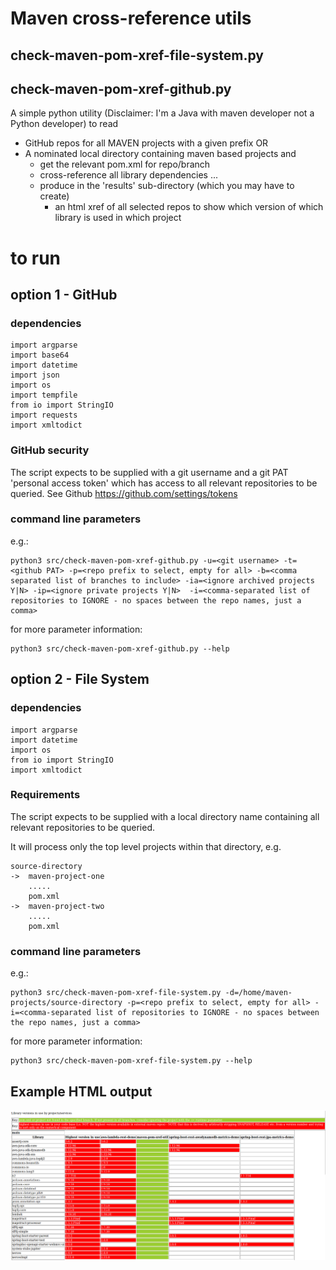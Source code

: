 # Maven cross-reference utils
## check-maven-pom-xref-file-system.py
## check-maven-pom-xref-github.py

A simple python utility (Disclaimer: I'm a Java with maven developer not a Python developer) to read 
* GitHub repos for all MAVEN projects with a given prefix 
OR
* A nominated local directory containing maven based projects and 
  - get the relevant pom.xml for repo/branch
  - cross-reference all library dependencies ...
  - produce in the 'results' sub-directory (which you may have to create)
    - an html xref of all selected repos to show which version of which library is used in which project

# to run

## option 1 - GitHub
### dependencies
```commandline
import argparse
import base64
import datetime
import json
import os
import tempfile
from io import StringIO
import requests
import xmltodict
```
### GitHub security
The script expects to be supplied with a git username and a git PAT 'personal access token' which has access to all relevant repositories to be queried.
See Github https://github.com/settings/tokens

### command line parameters
e.g.:
```
python3 src/check-maven-pom-xref-github.py -u=<git username> -t=<github PAT> -p=<repo prefix to select, empty for all> -b=<comma separated list of branches to include> -ia=<ignore archived projects Y|N> -ip=<ignore private projects Y|N>  -i=<comma-separated list of repositories to IGNORE - no spaces between the repo names, just a comma>
```
for more parameter information:
```
python3 src/check-maven-pom-xref-github.py --help
```

## option 2 - File System
### dependencies
```commandline
import argparse
import datetime
import os
from io import StringIO
import xmltodict
```
### Requirements
The script expects to be supplied with a local directory name containing all relevant repositories to be queried.

It will process only the top level projects within that directory, e.g.
```commandline
source-directory
->  maven-project-one
    .....
    pom.xml
->  maven-project-two
    .....
    pom.xml
```

### command line parameters
e.g.:
```
python3 src/check-maven-pom-xref-file-system.py -d=/home/maven-projects/source-directory -p=<repo prefix to select, empty for all> -i=<comma-separated list of repositories to IGNORE - no spaces between the repo names, just a comma>
```
for more parameter information:
```
python3 src/check-maven-pom-xref-file-system.py --help
```

## Example HTML output
![Image](example-html-report.png)